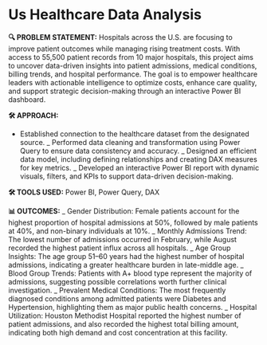 # Us Healthcare Data Analysis

**🔍 PROBLEM STATEMENT:**
Hospitals across the U.S. are focusing to improve patient outcomes while managing rising treatment costs. With access to 55,500 patient records from 10 major hospitals, this project aims to uncover 
data-driven insights into patient admissions, medical conditions, billing trends, and hospital performance. The goal is to empower healthcare leaders with actionable intelligence to optimize costs, 
enhance care quality, and support strategic decision-making through an interactive Power BI dashboard.

**🛠️ APPROACH:**
*	Established connection to the healthcare dataset from the designated source.
_	Performed data cleaning and transformation using Power Query to ensure data consistency and accuracy.
_	Designed an efficient data model, including defining relationships and creating DAX measures for key metrics.
_	Developed an interactive Power BI report with dynamic visuals, filters, and KPIs to support data-driven decision-making.

**🛠️ TOOLS USED:**
       Power BI, Power Query, DAX
       
**📊 OUTCOMES:**
_	Gender Distribution: Female patients account for the highest proportion of hospital admissions at 50%, followed by male patients at 40%, and non-binary individuals at 10%.
_	Monthly Admissions Trend: The lowest number of admissions occurred in February, while August recorded the highest patient influx across all hospitals.
_	Age Group Insights: The age group 51–60 years had the highest number of hospital admissions, indicating a greater healthcare burden in late-middle age.
_	Blood Group Trends: Patients with A+ blood type represent the majority of admissions, suggesting possible correlations worth further clinical investigation.
_	Prevalent Medical Conditions: The most frequently diagnosed conditions among admitted patients were Diabetes and Hypertension, highlighting them as major public health concerns.
_	Hospital Utilization: Houston Methodist Hospital reported the highest number of patient admissions, and also recorded the highest total billing amount, indicating both high demand and cost concentration at this facility.

